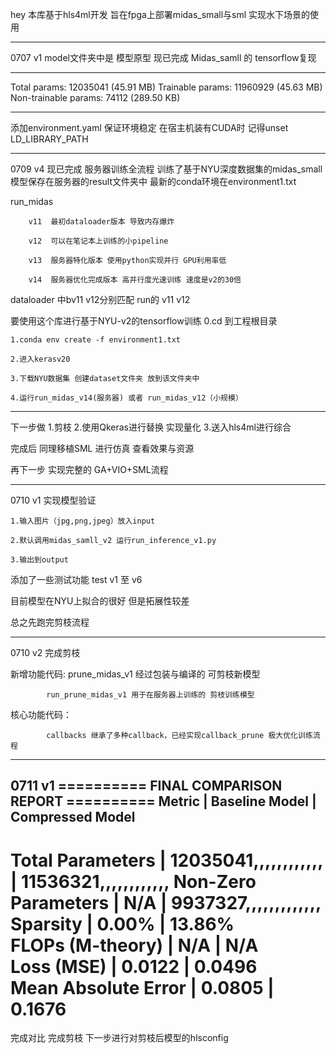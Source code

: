 hey 本库基于hls4ml开发 旨在fpga上部署midas_small与sml 实现水下场景的使用
******************************************************
0707 v1
model文件夹中是 模型原型 
现已完成 Midas_samll 的 tensorflow复现
******************************************************
Total params: 12035041 (45.91 MB)
Trainable params: 11960929 (45.63 MB)
Non-trainable params: 74112 (289.50 KB)
******************************************************
添加environment.yaml 保证环境稳定 在宿主机装有CUDA时 记得unset LD_LIBRARY_PATH
******************************************************
0709 v4
现已完成 服务器训练全流程
训练了基于NYU深度数据集的midas_small
模型保存在服务器的result文件夹中
最新的conda环境在environment1.txt

run_midas 
            
        v11  最初dataloader版本 导致内存爆炸
          
        v12  可以在笔记本上训练的小pipeline
          
        v13  服务器特化版本 使用python实现并行 GPU利用率低
          
        v14  服务器优化完成版本 高并行度光速训练 速度是v2的30倍

dataloader 中bv11 v12分别匹配 run的 v11 v12

要使用这个库进行基于NYU-v2的tensorflow训练
    0.cd 到工程根目录
    
    1.conda env create -f environment1.txt
    
    2.进入kerasv20
    
    3.下载NYU数据集 创建dataset文件夹 放到该文件夹中
    
    4.运行run_midas_v14(服务器) 或者 run_midas_v12（小规模）
******************************************************
下一步做 1.剪枝   2.使用Qkeras进行替换 实现量化 3.送入hls4ml进行综合

完成后 同理移植SML 进行仿真 查看效果与资源 

再下一步 实现完整的 GA+VIO+SML流程
******************************************************
0710 v1
实现模型验证

    1.输入图片（jpg,png,jpeg）放入input

    2.默认调用midas_samll_v2 运行run_inference_v1.py

    3.输出到output

添加了一些测试功能 test v1 至 v6

目前模型在NYU上拟合的很好 但是拓展性较差

总之先跑完剪枝流程
******************************************************
0710 v2
完成剪枝

新增功能代码:
            prune_midas_v1 经过包装与编译的 可剪枝新模型

            run_prune_midas_v1 用于在服务器上训练的 剪枝训练模型

核心功能代码：

            callbacks 继承了多种callback，已经实现callback_prune 极大优化训练流程
******************************************************
0711 v1
========== FINAL COMPARISON REPORT ==========
Metric                    | Baseline Model       | Compressed Model    
----------------------------------------------------------------------
Total Parameters          | 12035041,,,,,,,,,,,, | 11536321,,,,,,,,,,,,
Non-Zero Parameters       | N/A                  | 9937327,,,,,,,,,,,,,
Sparsity                  | 0.00%                | 13.86%              
FLOPs (M-theory)          | N/A                  | N/A                 
Loss (MSE)                | 0.0122               | 0.0496              
Mean Absolute Error       | 0.0805               | 0.1676              
===========================================
完成对比 完成剪枝 下一步进行对剪枝后模型的hlsconfig